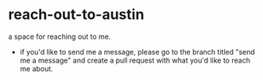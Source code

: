 # reach-out-to-austin
a space for reaching out to me.
- if you'd like to send me a message, please go to the branch titled "send me a message" and create a pull request with what you'd like to reach me about.
